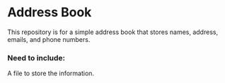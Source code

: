 # Address Book
This repository is for a simple address book that stores names, address, emails, and phone numbers. 

### Need to include:
A file to store the information.